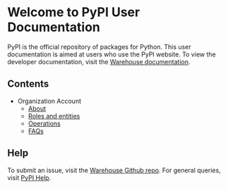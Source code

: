 # Welcome to PyPI User Documentation

PyPI is the official repository of packages for Python. This user documentation is aimed at users who use the PyPI website. To view the developer documentation, visit the [Warehouse documentation](https://docs.pypi.org/).

## Contents

* Organization Account
    * [About](/org-account/about/)
    * [Roles and entities](org-account/roles-entities)
    * [Operations](org-account/org-actions)
    * [FAQs](org-account/org-acc-faq)

## Help
To submit an issue, visit the [Warehouse Github repo](https://github.com/pypi). For general queries, visit [PyPI Help](https://pypi.org/help/).
